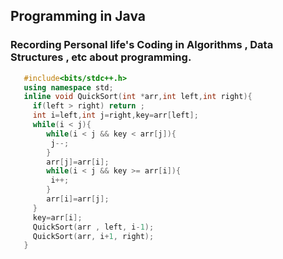 ## Programming in Java
### Recording Personal life's Coding in Algorithms , Data Structures , etc about programming.
``` C++
   #include<bits/stdc++.h>
   using namespace std;
   inline void QuickSort(int *arr,int left,int right){
     if(left > right) return ;
     int i=left,int j=right,key=arr[left];
     while(i < j){
        while(i < j && key < arr[j]){
         j--;
        }
        arr[j]=arr[i];
        while(i < j && key >= arr[i]){
         i++;
        }
        arr[i]=arr[j];
     }
     key=arr[i];
     QuickSort(arr , left, i-1);
     QuickSort(arr, i+1, right);
   }
```
